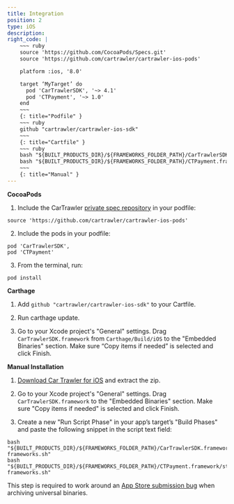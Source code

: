 ```yaml
---
title: Integration
position: 2
type: iOS
description: 
right_code: |
    ~~~ ruby
    source 'https://github.com/CocoaPods/Specs.git'
    source 'https://github.com/cartrawler/cartrawler-ios-pods'

    platform :ios, '8.0'

    target ‘MyTarget’ do
      pod 'CarTrawlerSDK', '~> 4.1'
      pod 'CTPayment', '~> 1.0'
    end
    ~~~
    {: title="Podfile" }
    ~~~ ruby
    github "cartrawler/cartrawler-ios-sdk"
    ~~~
    {: title="Cartfile" }
    ~~~ ruby
    bash "${BUILT_PRODUCTS_DIR}/${FRAMEWORKS_FOLDER_PATH}/CarTrawlerSDK.framework/strip-frameworks.sh"
    bash "${BUILT_PRODUCTS_DIR}/${FRAMEWORKS_FOLDER_PATH}/CTPayment.framework/strip-frameworks.sh"
    ~~~
    {: title="Manual" }
---
```


**CocoaPods**

1. Include the CarTrawler [private spec repository](http://guides.cocoapods.org/making/private-cocoapods.html) in your podfile:
```
source 'https://github.com/cartrawler/cartrawler-ios-pods'
```
2. Include the pods in your podfile:
```
pod 'CarTrawlerSDK',
pod 'CTPayment'
```
3. From the terminal, run:
```
pod install
```

**Carthage**

1. Add `github "cartrawler/cartrawler-ios-sdk"` to your Cartfile.

2. Run carthage update.

3. Go to your Xcode project's "General" settings. Drag `CarTrawlerSDK.framework` from `Carthage/Build/iOS` to the "Embedded Binaries" section. Make sure “Copy items if needed” is selected and click Finish.


**Manual Installation**

1. [Download Car Trawler for iOS](https://github.com/cartrawler/cartrawler-ios-sdk/archive/master.zip) and extract the zip.

2. Go to your Xcode project's "General" settings. Drag `CarTrawlerSDK.framework` to the "Embedded Binaries" section. Make sure "Copy items if needed" is selected and click Finish.

3. Create a new "Run Script Phase" in your app’s target’s "Build Phases" and paste the following snippet in the script text field:

```
bash "${BUILT_PRODUCTS_DIR}/${FRAMEWORKS_FOLDER_PATH}/CarTrawlerSDK.framework/strip-frameworks.sh"
bash "${BUILT_PRODUCTS_DIR}/${FRAMEWORKS_FOLDER_PATH}/CTPayment.framework/strip-frameworks.sh"
```

This step is required to work around an [App Store submission bug](http://www.openradar.me/radar?id=6409498411401216) when archiving universal binaries.
